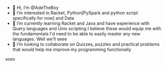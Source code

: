 - 👋 Hi, I’m @AdeTheBoy
- 👀 I’m interested in Racket, Python[PySpark and python script specifically for now] and Data
- 🌱 I’m currently learning Racket and Java and have experience with Query languages and Unix scripting
       I believe these would equip me with the fundamentals I'd need to be able to easily master any new languages. Well we'll seee
- 💞️ I’m looking to collaborate on Quizzes, puzzles and practical problems that would help me improve my programming functionally

<!---
AdeTheBoy/AdeTheBoy is a ✨ special ✨ repository because its `README.md` (this file) appears on your GitHub profile.
You can click the Preview link to take a look at your changes.
--->xoxo
